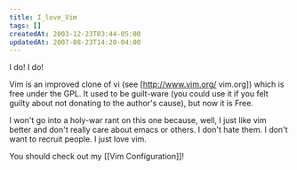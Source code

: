 ```yaml
---
title: I_love_Vim
tags: []
createdAt: 2003-12-23T03:44-05:00
updatedAt: 2007-08-23T14:20-04:00
---
```


I do! I do!

Vim is an improved clone of vi (see [http://www.vim.org/ vim.org]) which is free under the GPL. It used to be guilt-ware (you could use it if you felt guilty about not donating to the author's cause), but now it is Free.

I won't go into a holy-war rant on this one because, well, I just like vim better and don't really care about emacs or others. I don't hate them. I don't want to recruit people. I just love vim.

You should check out my [[Vim Configuration]]!

